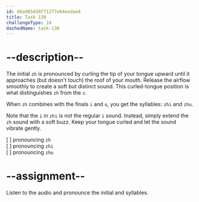 ```yaml
---
id: 68a985dd9f71277e64eedae4
title: Task 130
challengeType: 24
dashedName: task-130
---
```


<!--SPEAKING-->

<!-- (Audio) A: zh, zhi, zhu -->

# --description--

The initial `zh` is pronounced by curling the tip of your tongue upward until it approaches (but doesn't touch) the roof of your mouth. Release the airflow smoothly to create a soft but distinct sound. This curled-tongue position is what distinguishes `zh` from the `z`.

When `zh` combines with the finals `i` and `u`, you get the syllables: `zhi` and `zhu`.

Note that the `i` in `zhi` is not the regular `i` sound. Instead, simply extend the `zh` sound with a soft buzz. Keep your tongue curled and let the sound vibrate gently.

[ ] pronouncing `zh`  
[ ] pronouncing `zhi`  
[ ] pronouncing `zhu`

# --assignment--

Listen to the audio and pronounce the initial and syllables.
